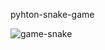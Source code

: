 pyhton-snake-game

![game-snake](https://user-images.githubusercontent.com/64787883/136177843-87625761-5b58-4195-b6fc-3f44c9d48ab3.png)
